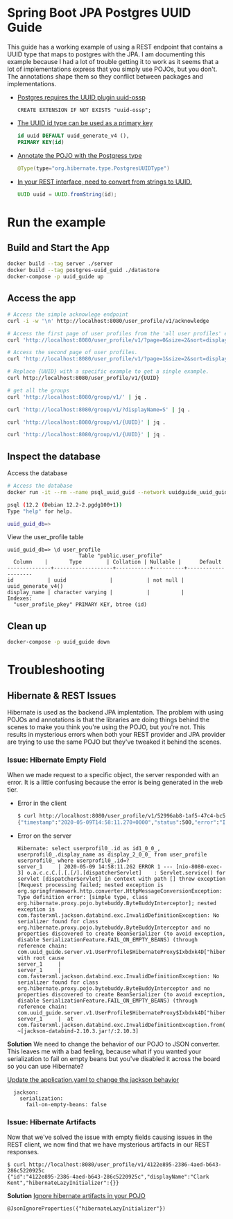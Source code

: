 # Spring Boot JPA Postgres UUID Guide

This guide has a working example of using a REST endpoint that contains a UUID type that maps to postgres with the JPA. I am documenting this example because I had a lot of trouble getting it to work as it seems that a lot of implementations express that you simply use POJOs, but you don't. The annotations shape them so they conflict between packages and implementations. 

* [Postgres requires the UUID plugin uuid-ossp](./datastore/docker-entrypoint-initdb.d/000_create_database.sh)
  ```
  CREATE EXTENSION IF NOT EXISTS "uuid-ossp";
  ```
* [The UUID id type can be used as a primary key](./datastore/docker-entrypoint-initdb.d/100_create_table_user_profile.sh)
  ```sql
  id uuid DEFAULT uuid_generate_v4 (),
  PRIMARY KEY(id)
  ```
* [Annotate the POJO with the Postgress type](./server/src/main/java/com/uuid_guide/server/v1/UserProfile.java) 
  ```java
  @Type(type="org.hibernate.type.PostgresUUIDType")
  ```

* [In your REST interface, need to convert from strings to UUID.](./server/src/main/java/com/uuid_guide/server/v1/UserService.java) 
   ```java
   UUID uuid = UUID.fromString(id);
   ```

# Run the example
## Build and Start the App
```bash
docker build --tag server ./server
docker build --tag postgres-uuid_guid ./datastore
docker-compose -p uuid_guide up
```

## Access the app
```bash
# Access the simple acknowlege endpoint
curl -i -w '\n' http://localhost:8080/user_profile/v1/acknowledge

# Access the first page of user profiles from the 'all user profiles' endpoint
curl 'http://localhost:8080/user_profile/v1/?page=0&size=2&sort=displayName&direction=DESC' | jq .

# Access the second page of user profiles.
curl 'http://localhost:8080/user_profile/v1/?page=1&size=2&sort=displayName&direction=DESC' | jq .

# Replace {UUID} with a specific example to get a single example.
curl http://localhost:8080/user_profile/v1/{UUID}

# get all the groups
curl 'http://localhost:8080/group/v1/' | jq .

curl 'http://localhost:8080/group/v1/?displayName=S' | jq .

curl 'http://localhost:8080/group/v1/{UUID}' | jq .

curl 'http://localhost:8080/group/v1/{UUID}' | jq .


```

## Inspect the database
Access the database
  ```bash
  # Access the database
  docker run -it --rm --name psql_uuid_guid --network uuidguide_uuid_guide postgres:12 psql postgresql://uuid_guid_admin:'uuid_guid_password'@datastore:5432/uuid_guid_db

  psql (12.2 (Debian 12.2-2.pgdg100+1))
Type "help" for help.

uuid_guid_db=>
  ```

View the user_profile table
  ```
uuid_guid_db=> \d user_profile
                         Table "public.user_profile"
    Column    |       Type        | Collation | Nullable |      Default       
--------------+-------------------+-----------+----------+--------------------
 id           | uuid              |           | not null | uuid_generate_v4()
 display_name | character varying |           |          | 
Indexes:
    "user_profile_pkey" PRIMARY KEY, btree (id)
  ```

## Clean up
```bash
docker-compose -p uuid_guide down
```

# Troubleshooting

## Hibernate & REST Issues
Hibernate is used as the backend JPA implentation. The problem with using POJOs and annotations is that the libraries are doing things behind the scenes to make you think you're using the POJO, but you're not. This results in mysterious errors when both your REST provider and JPA provider are trying to use the same POJO but they've tweaked it behind the scenes.

### Issue: Hibernate Empty Field

When we made request to a specific object, the server responded with an error. It is a little confusing because the error is being generated in the web tier.
* Error in the client
  ```bash
  $ curl http://localhost:8080/user_profile/v1/52996ab8-1af5-47c4-bc59-fa957c79f873
  {"timestamp":"2020-05-09T14:58:11.270+0000","status":500,"error":"Internal Server Error","message":"Type definition error: [simple type, class org.hibernate.proxy.pojo.bytebuddy.ByteBuddyInterceptor]; nested exception is com.fasterxml.jackson.databind.exc.InvalidDefinitionException: No serializer found for class org.hibernate.proxy.pojo.bytebuddy.ByteBuddyInterceptor and no properties discovered to create BeanSerializer (to avoid exception, disable SerializationFeature.FAIL_ON_EMPTY_BEANS) (through reference chain: com.uuid_guide.server.v1.UserProfile$HibernateProxy$Ixbdxk4D[\"hibernateLazyInitializer\"])","path":"/user_profile/v1/52996ab8-1af5-47c4-bc59-fa957c79f873"}
  ```
* Error on the server
  ```
  Hibernate: select userprofil0_.id as id1_0_0_, userprofil0_.display_name as display_2_0_0_ from user_profile userprofil0_ where userprofil0_.id=?
  server_1     | 2020-05-09 14:58:11.262 ERROR 1 --- [nio-8080-exec-3] o.a.c.c.C.[.[.[/].[dispatcherServlet]    : Servlet.service() for servlet [dispatcherServlet] in context with path [] threw exception [Request processing failed; nested exception is org.springframework.http.converter.HttpMessageConversionException: Type definition error: [simple type, class org.hibernate.proxy.pojo.bytebuddy.ByteBuddyInterceptor]; nested exception is com.fasterxml.jackson.databind.exc.InvalidDefinitionException: No serializer found for class org.hibernate.proxy.pojo.bytebuddy.ByteBuddyInterceptor and no properties discovered to create BeanSerializer (to avoid exception, disable SerializationFeature.FAIL_ON_EMPTY_BEANS) (through reference chain: com.uuid_guide.server.v1.UserProfile$HibernateProxy$Ixbdxk4D["hibernateLazyInitializer"])] with root cause
  server_1     | 
  server_1     | com.fasterxml.jackson.databind.exc.InvalidDefinitionException: No serializer found for class org.hibernate.proxy.pojo.bytebuddy.ByteBuddyInterceptor and no properties discovered to create BeanSerializer (to avoid exception, disable SerializationFeature.FAIL_ON_EMPTY_BEANS) (through reference chain: com.uuid_guide.server.v1.UserProfile$HibernateProxy$Ixbdxk4D["hibernateLazyInitializer"])
  server_1     |  at com.fasterxml.jackson.databind.exc.InvalidDefinitionException.from(InvalidDefinitionException.java:77) ~[jackson-databind-2.10.3.jar!/:2.10.3]
  ```

**Solution**
We need to change the behavior of our POJO to JSON converter. This leaves me with a bad feeling, because what if you wanted your serialization to fail on empty beans but you've disabled it across the board so you can use Hibernate?

[Update the application.yaml to change the jackson behavior](./server/src/main/resources/application.yaml)
  ```
    jackson:
      serialization:
        fail-on-empty-beans: false
  ```       

### Issue: Hibernate Artifacts
Now that we've solved the issue with empty fields causing issues in the REST client, we now find that we have mysterious artifacts in our REST responses.

```
$ curl http://localhost:8080/user_profile/v1/4122e895-2386-4aed-b643-286c5220925c
{"id":"4122e895-2386-4aed-b643-286c5220925c","displayName":"Clark Kent","hibernateLazyInitializer":{}}
```
**Solution**
[Ignore hibernate artifacts in your POJO](server/src/main/java/com/uuid_guide/server/v1/UserProfile.java)
   ```
   @JsonIgnoreProperties({"hibernateLazyInitializer"})
   ```

